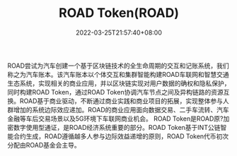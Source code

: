 ﻿---
weight: 
title: "ROAD Token(ROAD)"
description: "ROAD尝试为汽车创建一个基于区块链技术的全生命周期的交互和记账系统，我们称之为汽车账本"
date: 2022-03-25T21:57:40+08:00
lastmod: 2022-03-25T16:45:40+08:00
draft: false
authors: ["Metabd"]
featuredImage: "road-tokenroad.webp"
link: ""
tags: ["数字代币","ROAD Token(ROAD)"]
categories: ["navigation"]
navigation: ["数字代币"]
lightgallery: true
toc: true
pinned: false
recommend: false
recommend1: false
---
ROAD尝试为汽车创建一个基于区块链技术的全生命周期的交互和记账系统，我们称之为汽车账本。该汽车账本以个体交互和集群智能构建ROAD车联网和智慧交通生态系统，实现相关的商业应用，并以区块链实现对用户数据的确权和隐私保护，同时构建ROAD Token，通过ROAD Token协调汽车节点之间及异构链路的资源互换。ROAD基于商业驱动，不断通过商业实践和商业项目的拓展，实现整体参与人群增加的系统边际效应递加。ROAD的商业应用面向数据交易、二手车流转、汽车金融等车后交易场景以及5G环境下车联网商业机会。
ROAD Token是ROAD原?加密数字使用型通证，是ROAD经济系统重要的部分。ROAD Token基于INT公链智能合约生成，ROAD遵循越多人参与边际效益递增的原则，ROAD Token代币初次分配由ROAD基金会主导。
